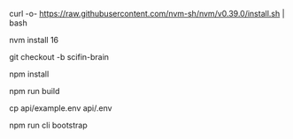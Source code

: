 curl -o- https://raw.githubusercontent.com/nvm-sh/nvm/v0.39.0/install.sh | bash

nvm install 16

git checkout -b scifin-brain

npm install

npm run build

cp api/example.env api/.env

npm run cli bootstrap
